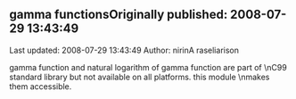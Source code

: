 ## gamma functionsOriginally published: 2008-07-29 13:43:49 
Last updated: 2008-07-29 13:43:49 
Author: nirinA raseliarison 
 
gamma function and natural logarithm of gamma function are part of\nC99 standard library but not available on all platforms. this module\nmakes them accessible.